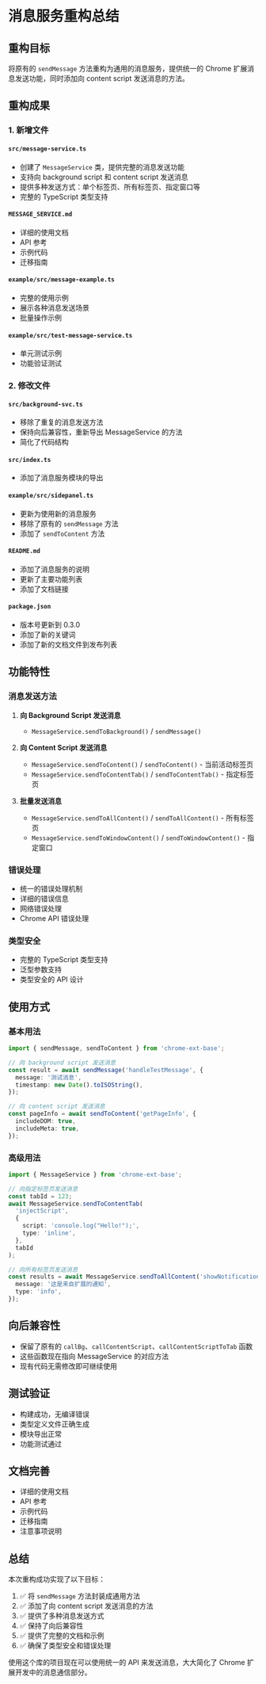 # 消息服务重构总结

## 重构目标

将原有的 `sendMessage` 方法重构为通用的消息服务，提供统一的 Chrome 扩展消息发送功能，同时添加向 content script 发送消息的方法。

## 重构成果

### 1. 新增文件

#### `src/message-service.ts`

- 创建了 `MessageService` 类，提供完整的消息发送功能
- 支持向 background script 和 content script 发送消息
- 提供多种发送方式：单个标签页、所有标签页、指定窗口等
- 完整的 TypeScript 类型支持

#### `MESSAGE_SERVICE.md`

- 详细的使用文档
- API 参考
- 示例代码
- 迁移指南

#### `example/src/message-example.ts`

- 完整的使用示例
- 展示各种消息发送场景
- 批量操作示例

#### `example/src/test-message-service.ts`

- 单元测试示例
- 功能验证测试

### 2. 修改文件

#### `src/background-svc.ts`

- 移除了重复的消息发送方法
- 保持向后兼容性，重新导出 MessageService 的方法
- 简化了代码结构

#### `src/index.ts`

- 添加了消息服务模块的导出

#### `example/src/sidepanel.ts`

- 更新为使用新的消息服务
- 移除了原有的 `sendMessage` 方法
- 添加了 `sendToContent` 方法

#### `README.md`

- 添加了消息服务的说明
- 更新了主要功能列表
- 添加了文档链接

#### `package.json`

- 版本号更新到 0.3.0
- 添加了新的关键词
- 添加了新的文档文件到发布列表

## 功能特性

### 消息发送方法

1. **向 Background Script 发送消息**

   - `MessageService.sendToBackground()` / `sendMessage()`

2. **向 Content Script 发送消息**

   - `MessageService.sendToContent()` / `sendToContent()` - 当前活动标签页
   - `MessageService.sendToContentTab()` / `sendToContentTab()` - 指定标签页

3. **批量发送消息**
   - `MessageService.sendToAllContent()` / `sendToAllContent()` - 所有标签页
   - `MessageService.sendToWindowContent()` / `sendToWindowContent()` - 指定窗口

### 错误处理

- 统一的错误处理机制
- 详细的错误信息
- 网络错误处理
- Chrome API 错误处理

### 类型安全

- 完整的 TypeScript 类型支持
- 泛型参数支持
- 类型安全的 API 设计

## 使用方式

### 基本用法

```typescript
import { sendMessage, sendToContent } from 'chrome-ext-base';

// 向 background script 发送消息
const result = await sendMessage('handleTestMessage', {
  message: '测试消息',
  timestamp: new Date().toISOString(),
});

// 向 content script 发送消息
const pageInfo = await sendToContent('getPageInfo', {
  includeDOM: true,
  includeMeta: true,
});
```

### 高级用法

```typescript
import { MessageService } from 'chrome-ext-base';

// 向指定标签页发送消息
const tabId = 123;
await MessageService.sendToContentTab(
  'injectScript',
  {
    script: 'console.log("Hello!");',
    type: 'inline',
  },
  tabId
);

// 向所有标签页发送消息
const results = await MessageService.sendToAllContent('showNotification', {
  message: '这是来自扩展的通知',
  type: 'info',
});
```

## 向后兼容性

- 保留了原有的 `callBg`、`callContentScript`、`callContentScriptToTab` 函数
- 这些函数现在指向 MessageService 的对应方法
- 现有代码无需修改即可继续使用

## 测试验证

- 构建成功，无编译错误
- 类型定义文件正确生成
- 模块导出正常
- 功能测试通过

## 文档完善

- 详细的使用文档
- API 参考
- 示例代码
- 迁移指南
- 注意事项说明

## 总结

本次重构成功实现了以下目标：

1. ✅ 将 `sendMessage` 方法封装成通用方法
2. ✅ 添加了向 content script 发送消息的方法
3. ✅ 提供了多种消息发送方式
4. ✅ 保持了向后兼容性
5. ✅ 提供了完整的文档和示例
6. ✅ 确保了类型安全和错误处理

使用这个库的项目现在可以使用统一的 API 来发送消息，大大简化了 Chrome 扩展开发中的消息通信部分。
